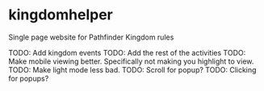 # kingdomhelper
Single page website for Pathfinder Kingdom rules

TODO: Add kingdom events
TODO: Add the rest of the activities
TODO: Make mobile viewing better. Specifically not making you highlight to view.
TODO: Make light mode less bad.
TODO: Scroll for popup? 
TODO: Clicking for popups?
